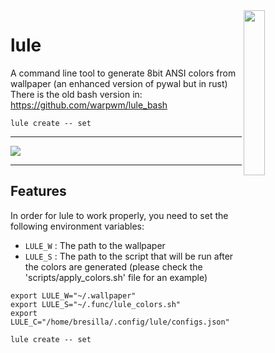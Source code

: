 

<img align="right" width="26%" src="./resources/LOGO.png">

lule
===

A command line tool to generate 8bit ANSI colors from wallpaper (an enhanced version of pywal but in rust)
There is the old bash version in: https://github.com/warpwm/lule_bash

```
lule create -- set
```
<hr>

![](./resources/a_gif.gif)

<hr>

## Features

In order for lule to work properly, you need to set the following environment variables:
- `LULE_W` : The path to the wallpaper
- `LULE_S` : The path to the script that will be run after the colors are generated
(please check the 'scripts/apply_colors.sh' file for an example)

```
export LULE_W="~/.wallpaper"
export LULE_S="~/.func/lule_colors.sh"
export LULE_C="/home/bresilla/.config/lule/configs.json"

lule create -- set
```